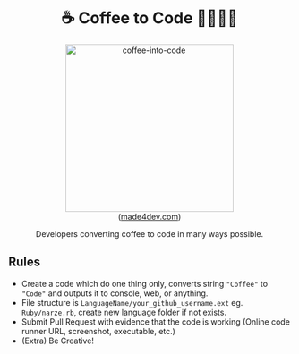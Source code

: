 <h1 align="center">☕️ Coffee to Code 🧑‍💻👩‍💻</h1>

<p align="center">
  <img src="https://user-images.githubusercontent.com/248741/125269750-3495c580-e333-11eb-9fa7-1c5de5ae2cc7.jpg" alt="coffee-into-code" width="300" />
  <br />
  (<a href="https://made4dev.com/products/i-convert-coffee-into-code-t-shirt-for-developers">made4dev.com</a>)
</p>

<p align="center">
  Developers converting coffee to code in many ways possible.
</p>

## Rules

- Create a code which do one thing only, converts string `"Coffee"` to `"Code"` and outputs it to console, web, or anything.
- File structure is `LanguageName/your_github_username.ext` eg. `Ruby/narze.rb`, create new language folder if not exists.
- Submit Pull Request with evidence that the code is working (Online code runner URL, screenshot, executable, etc.)
- (Extra) Be Creative!
